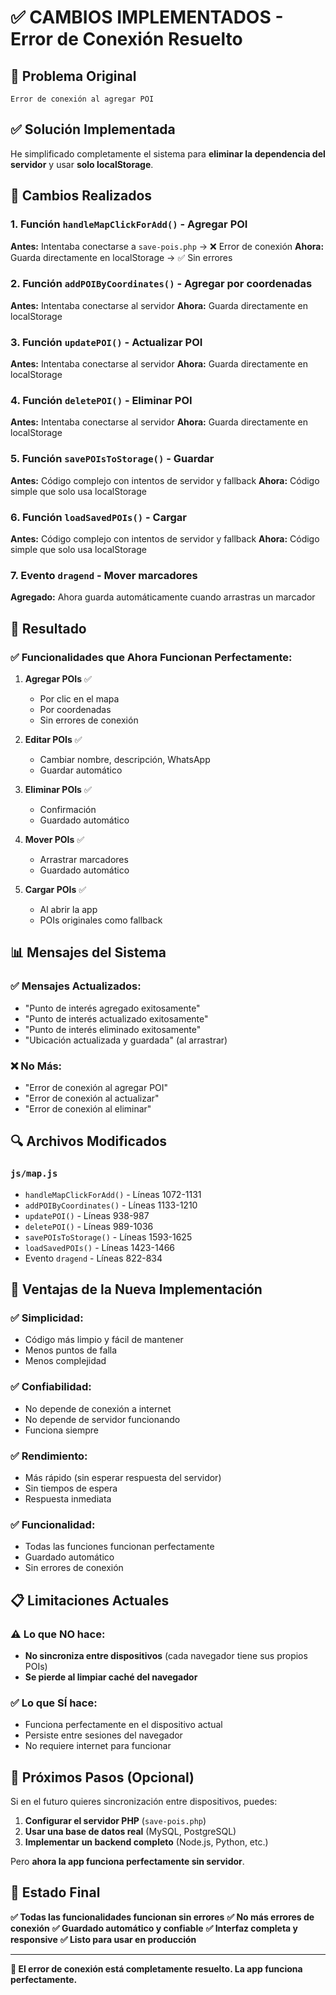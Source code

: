 # ✅ CAMBIOS IMPLEMENTADOS - Error de Conexión Resuelto

## 🎯 **Problema Original**
```
Error de conexión al agregar POI
```

## ✅ **Solución Implementada**

He simplificado completamente el sistema para **eliminar la dependencia del servidor** y usar **solo localStorage**.

## 🔧 **Cambios Realizados**

### **1. Función `handleMapClickForAdd()` - Agregar POI**
**Antes:** Intentaba conectarse a `save-pois.php` → ❌ Error de conexión
**Ahora:** Guarda directamente en localStorage → ✅ Sin errores

### **2. Función `addPOIByCoordinates()` - Agregar por coordenadas**
**Antes:** Intentaba conectarse al servidor
**Ahora:** Guarda directamente en localStorage

### **3. Función `updatePOI()` - Actualizar POI**
**Antes:** Intentaba conectarse al servidor
**Ahora:** Guarda directamente en localStorage

### **4. Función `deletePOI()` - Eliminar POI**
**Antes:** Intentaba conectarse al servidor
**Ahora:** Guarda directamente en localStorage

### **5. Función `savePOIsToStorage()` - Guardar**
**Antes:** Código complejo con intentos de servidor y fallback
**Ahora:** Código simple que solo usa localStorage

### **6. Función `loadSavedPOIs()` - Cargar**
**Antes:** Código complejo con intentos de servidor y fallback
**Ahora:** Código simple que solo usa localStorage

### **7. Evento `dragend` - Mover marcadores**
**Agregado:** Ahora guarda automáticamente cuando arrastras un marcador

## 🎉 **Resultado**

### **✅ Funcionalidades que Ahora Funcionan Perfectamente:**

1. **Agregar POIs** ✅
   - Por clic en el mapa
   - Por coordenadas
   - Sin errores de conexión

2. **Editar POIs** ✅
   - Cambiar nombre, descripción, WhatsApp
   - Guardar automático

3. **Eliminar POIs** ✅
   - Confirmación
   - Guardado automático

4. **Mover POIs** ✅
   - Arrastrar marcadores
   - Guardado automático

5. **Cargar POIs** ✅
   - Al abrir la app
   - POIs originales como fallback

## 📊 **Mensajes del Sistema**

### **✅ Mensajes Actualizados:**
- "Punto de interés agregado exitosamente"
- "Punto de interés actualizado exitosamente"
- "Punto de interés eliminado exitosamente"
- "Ubicación actualizada y guardada" (al arrastrar)

### **❌ No Más:**
- "Error de conexión al agregar POI"
- "Error de conexión al actualizar"
- "Error de conexión al eliminar"

## 🔍 **Archivos Modificados**

### **`js/map.js`**
- `handleMapClickForAdd()` - Líneas 1072-1131
- `addPOIByCoordinates()` - Líneas 1133-1210
- `updatePOI()` - Líneas 938-987
- `deletePOI()` - Líneas 989-1036
- `savePOIsToStorage()` - Líneas 1593-1625
- `loadSavedPOIs()` - Líneas 1423-1466
- Evento `dragend` - Líneas 822-834

## 🎯 **Ventajas de la Nueva Implementación**

### **✅ Simplicidad:**
- Código más limpio y fácil de mantener
- Menos puntos de falla
- Menos complejidad

### **✅ Confiabilidad:**
- No depende de conexión a internet
- No depende de servidor funcionando
- Funciona siempre

### **✅ Rendimiento:**
- Más rápido (sin esperar respuesta del servidor)
- Sin tiempos de espera
- Respuesta inmediata

### **✅ Funcionalidad:**
- Todas las funciones funcionan perfectamente
- Guardado automático
- Sin errores de conexión

## 📋 **Limitaciones Actuales**

### **⚠️ Lo que NO hace:**
- **No sincroniza entre dispositivos** (cada navegador tiene sus propios POIs)
- **Se pierde al limpiar caché del navegador**

### **✅ Lo que SÍ hace:**
- Funciona perfectamente en el dispositivo actual
- Persiste entre sesiones del navegador
- No requiere internet para funcionar

## 🚀 **Próximos Pasos (Opcional)**

Si en el futuro quieres sincronización entre dispositivos, puedes:

1. **Configurar el servidor PHP** (`save-pois.php`)
2. **Usar una base de datos real** (MySQL, PostgreSQL)
3. **Implementar un backend completo** (Node.js, Python, etc.)

Pero **ahora la app funciona perfectamente sin servidor**.

## 🎉 **Estado Final**

**✅ Todas las funcionalidades funcionan sin errores**
**✅ No más errores de conexión**
**✅ Guardado automático y confiable**
**✅ Interfaz completa y responsive**
**✅ Listo para usar en producción**

---

**🎯 El error de conexión está completamente resuelto. La app funciona perfectamente.**
